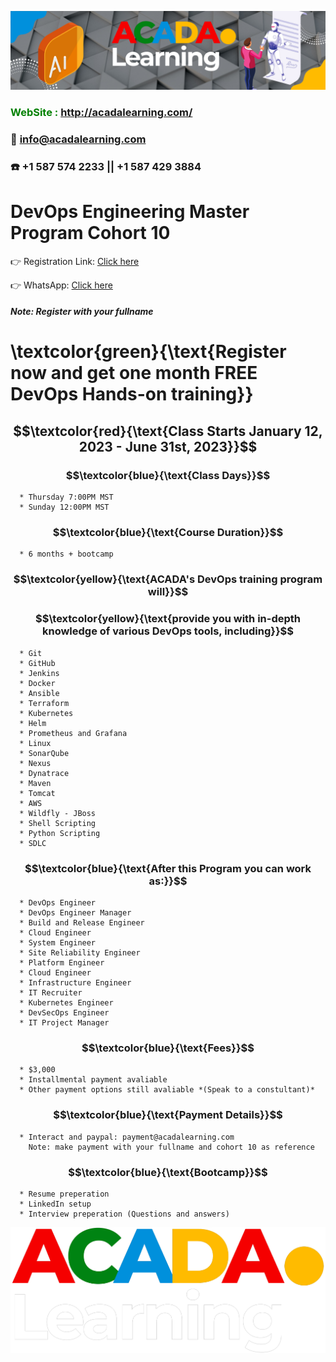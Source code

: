 ![ACADA!](AcadaLearning.png)
### **<span style="color:green"> WebSite : <http://acadalearning.com/></span>**
### **:email: info@acadalearning.com**
### :phone: +1 587 574 2233 || +1 587 429 3884

# DevOps Engineering Master Program Cohort 10
:point_right: Registration Link: [Click here](https://forms.gle/uT5Ukf5bHzQK7HWk8)

:point_right: WhatsApp: [Click here](https://chat.whatsapp.com/CXvTn0ROndfDsVXgd4CT6V)
##### Note: Register with your fullname

# \textcolor{green}{\text{Register now and get one month FREE DevOps Hands-on training}}

## $$\textcolor{red}{\text{Class Starts January 12, 2023 - June 31st, 2023}}$$
### $$\textcolor{blue}{\text{Class Days}}$$
```
  * Thursday 7:00PM MST
  * Sunday 12:00PM MST
```
### $$\textcolor{blue}{\text{Course Duration}}$$
```
  * 6 months + bootcamp
```
### $$\textcolor{yellow}{\text{ACADA's DevOps training program will}}$$
### $$\textcolor{yellow}{\text{provide you with in-depth knowledge of various DevOps tools, including}}$$
```
  * Git
  * GitHub
  * Jenkins
  * Docker
  * Ansible
  * Terraform
  * Kubernetes
  * Helm
  * Prometheus and Grafana
  * Linux
  * SonarQube
  * Nexus
  * Dynatrace
  * Maven
  * Tomcat
  * AWS
  * Wildfly - JBoss
  * Shell Scripting
  * Python Scripting
  * SDLC
```
### $$\textcolor{blue}{\text{After this Program you can work as:}}$$
```
  * DevOps Engineer
  * DevOps Engineer Manager
  * Build and Release Engineer
  * Cloud Engineer
  * System Engineer
  * Site Reliability Engineer
  * Platform Engineer
  * Cloud Engineer
  * Infrastructure Engineer
  * IT Recruiter
  * Kubernetes Engineer
  * DevSecOps Engineer
  * IT Project Manager
```
### $$\textcolor{blue}{\text{Fees}}$$
```
  * $3,000 
  * Installmental payment avaliable
  * Other payment options still avaliable *(Speak to a constultant)*
```
### $$\textcolor{blue}{\text{Payment Details}}$$
```
  * Interact and paypal: payment@acadalearning.com
    Note: make payment with your fullname and cohort 10 as reference
```
### $$\textcolor{blue}{\text{Bootcamp}}$$
```
  * Resume preperation
  * LinkedIn setup
  * Interview preperation (Questions and answers)
```
![ACADA!](Acada.png)
